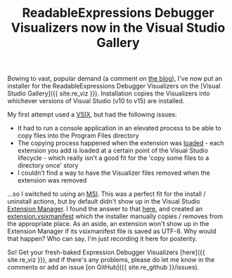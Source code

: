 ﻿---
layout: post
title: ReadableExpressions Debugger Visualizers now in the Visual Studio Gallery
excerpt: Bowing to vast, popular demand (one comment), I've now put an installer for the ReadableExpressions Debugger Visualizers on the Visual Studio Gallery.
tags: [ReadableExpressions]
---

Bowing to vast, popular demand (a comment on [the blog](readable-expression-trees-debug-visualizer)),
I've now put an installer for the ReadableExpressions Debugger Visualizers on the 
[Visual Studio Gallery]({{ site.re_viz }}). Installation copies the Visualizers into whichever versions 
of Visual Studio (v10 to v15) are installed.

My first attempt used a [VSIX](https://blogs.msdn.microsoft.com/quanto/2009/05/26/what-is-a-vsix), 
but had the following issues:

- It had to run a console application in an elevated process to be able to copy files into the Program 
  Files directory
- The copying process happened when the extension was 
  [loaded](https://msdn.microsoft.com/en-ca/library/dd293638.aspx?f=255&MSPPError=-2147217396) - each
  extension you add is loaded at a certain point of the Visual Studio lifecycle - which really isn't
  a good fit for the 'copy some files to a directory once' story
- I couldn't find a way to have the Visualizer files removed when the extension was removed

...so I switched to using an [MSI](https://blogs.msdn.microsoft.com/visualstudio/2009/10/26/vsix-and-msi). 
This was a perfect fit for the install / uninstall actions, but by default didn't show up in the Visual 
Studio [Extension Manager](https://weblogs.asp.net/scottgu/visual-studio-2010-extension-manager-and-the-new-vs-2010-powercommands-extension). 
I found the answer to that [here](https://blogs.msdn.microsoft.com/visualstudio/2009/10/26/vsix-and-msi), 
and created an [extension.vsixmanifest](https://msdn.microsoft.com/en-us/library/ee943167.aspx) which 
the installer manually copies / removes from the appropriate place. As an aside, an extension won't 
show up in the Extension Manager if its vsixmanifest file is saved as UTF-8. Why would that happen? 
Who can say. I'm just recording it here for posterity.

So! Get your fresh-baked Expression Debugger Visualizers [here]({{ site.re_viz }}), and if there's 
any problems, please do let me know in the comments or add an issue [on GitHub]({{ site.re_github }}/issues).